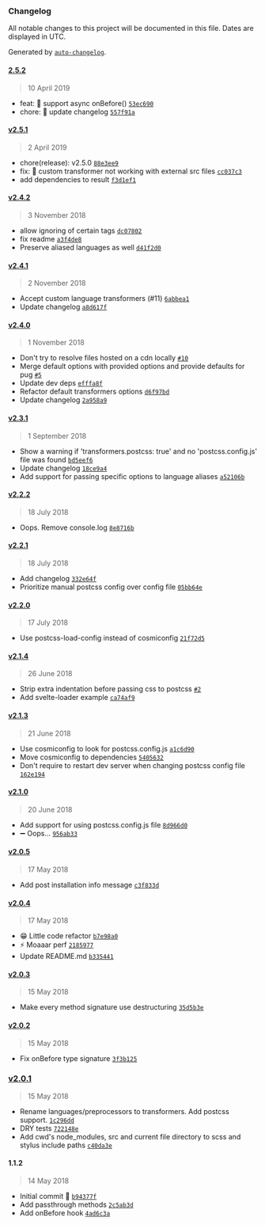 ### Changelog

All notable changes to this project will be documented in this file. Dates are displayed in UTC.

Generated by [`auto-changelog`](https://github.com/CookPete/auto-changelog).

#### [2.5.2](https://github.com/kaisermann/svelte-preprocess/compare/v2.5.1...2.5.2)

> 10 April 2019

- feat: 🎸 support async onBefore() [`53ec690`](https://github.com/kaisermann/svelte-preprocess/commit/53ec690d4bf28c10b3caa4051fe8d072cca2804a)
- chore: 🤖 update changelog [`557f91a`](https://github.com/kaisermann/svelte-preprocess/commit/557f91ae2b852c5c800746803f46bead8f43d010)

#### [v2.5.1](https://github.com/kaisermann/svelte-preprocess/compare/v2.4.2...v2.5.1)

> 2 April 2019

- chore(release): v2.5.0 [`88e3ee9`](https://github.com/kaisermann/svelte-preprocess/commit/88e3ee9dba4a8a4a8a4a8bdd9b4b6a76fcbd3867)
- fix: 🐛 custom transformer not working with external src files [`cc037c3`](https://github.com/kaisermann/svelte-preprocess/commit/cc037c3cdae72f16c1f977986a1434006dc3fe96)
- add dependencies to result [`f3d1ef1`](https://github.com/kaisermann/svelte-preprocess/commit/f3d1ef13234707383fb42c38094caeae2de632ff)

#### [v2.4.2](https://github.com/kaisermann/svelte-preprocess/compare/v2.4.1...v2.4.2)

> 3 November 2018

- allow ignoring of certain tags [`dc07802`](https://github.com/kaisermann/svelte-preprocess/commit/dc0780214e76ec9a0ef7d30234cfb6ed423967bd)
- fix readme [`a3f4de8`](https://github.com/kaisermann/svelte-preprocess/commit/a3f4de80fcd18f0cb5ad41c8387a59c83bb56e4d)
- Preserve aliased languages as well [`d41f2d0`](https://github.com/kaisermann/svelte-preprocess/commit/d41f2d04da8a64a3c584faf964b718cb590585de)

#### [v2.4.1](https://github.com/kaisermann/svelte-preprocess/compare/v2.4.0...v2.4.1)

> 2 November 2018

- Accept custom language transformers (#11) [`6abbea1`](https://github.com/kaisermann/svelte-preprocess/commit/6abbea1180df92c7e583d60ae059524ae5261d00)
- Update changelog [`a8d617f`](https://github.com/kaisermann/svelte-preprocess/commit/a8d617f30becea8df442d5a1ce92a4d917f0c861)

#### [v2.4.0](https://github.com/kaisermann/svelte-preprocess/compare/v2.3.1...v2.4.0)

> 1 November 2018

- Don't try to resolve files hosted on a cdn locally [`#10`](https://github.com/kaisermann/svelte-preprocess/pull/10)
- Merge default options with provided options and provide defaults for pug [`#5`](https://github.com/kaisermann/svelte-preprocess/pull/5)
- Update dev deps [`efffa8f`](https://github.com/kaisermann/svelte-preprocess/commit/efffa8fb0fc97f36d403cb70a0e97d4d64bfb4ad)
- Refactor default transformers options [`d6f97bd`](https://github.com/kaisermann/svelte-preprocess/commit/d6f97bdf314f00e823735269015a34c2dc06969e)
- Update changelog [`2a958a9`](https://github.com/kaisermann/svelte-preprocess/commit/2a958a93204782226d40f49cc5fa3f4f86696297)

#### [v2.3.1](https://github.com/kaisermann/svelte-preprocess/compare/v2.2.2...v2.3.1)

> 1 September 2018

- Show a warning if 'transformers.postcss: true' and no 'postcss.config.js' file was found [`bd5eef6`](https://github.com/kaisermann/svelte-preprocess/commit/bd5eef60e1afe2790d3606722edb03fc96049f81)
- Update changelog [`18ce9a4`](https://github.com/kaisermann/svelte-preprocess/commit/18ce9a4a459740e16d8587e0533ba34e0e7a8789)
- Add support for passing specific options to language aliases [`a52106b`](https://github.com/kaisermann/svelte-preprocess/commit/a52106b6da3bdd3ed18d711e77aad26dc5d73e37)

#### [v2.2.2](https://github.com/kaisermann/svelte-preprocess/compare/v2.2.1...v2.2.2)

> 18 July 2018

- Oops. Remove console.log [`8e8716b`](https://github.com/kaisermann/svelte-preprocess/commit/8e8716b1bad7a3a688f5886f7df1c122d7705d54)

#### [v2.2.1](https://github.com/kaisermann/svelte-preprocess/compare/v2.2.0...v2.2.1)

> 18 July 2018

- Add changelog [`332e64f`](https://github.com/kaisermann/svelte-preprocess/commit/332e64f277601eb4d2f2ab66ec3a98f03bc42b85)
- Prioritize manual postcss config over config file [`05bb64e`](https://github.com/kaisermann/svelte-preprocess/commit/05bb64e543521524e0bdb10306a5a2ba94149a48)

#### [v2.2.0](https://github.com/kaisermann/svelte-preprocess/compare/v2.1.4...v2.2.0)

> 17 July 2018

- Use postcss-load-config instead of cosmiconfig [`21f72d5`](https://github.com/kaisermann/svelte-preprocess/commit/21f72d52f05f72e8a44ab2ecce690dd8efac52c4)

#### [v2.1.4](https://github.com/kaisermann/svelte-preprocess/compare/v2.1.3...v2.1.4)

> 26 June 2018

- Strip extra indentation before passing css to postcss [`#2`](https://github.com/kaisermann/svelte-preprocess/pull/2)
- Add svelte-loader example [`ca74af9`](https://github.com/kaisermann/svelte-preprocess/commit/ca74af9caa2aec0a547686c0eb9a5e5b2c90d31a)

#### [v2.1.3](https://github.com/kaisermann/svelte-preprocess/compare/v2.1.0...v2.1.3)

> 21 June 2018

- Use cosmiconfig to look for postcss.config.js [`a1c6d90`](https://github.com/kaisermann/svelte-preprocess/commit/a1c6d908359864f5ef7bbf9fa9ca0dabc60c0227)
- Move cosmiconfig to dependencies [`5405632`](https://github.com/kaisermann/svelte-preprocess/commit/540563257eec8ce1eb9c78e2782ddaf1e5049c18)
- Don't require to restart dev server when changing postcss config file [`162e194`](https://github.com/kaisermann/svelte-preprocess/commit/162e194fec5cd88baf0c7ed870d80605f4afdd77)

#### [v2.1.0](https://github.com/kaisermann/svelte-preprocess/compare/v2.0.5...v2.1.0)

> 20 June 2018

- Add support for using postcss.config.js file [`8d966d0`](https://github.com/kaisermann/svelte-preprocess/commit/8d966d0f824500fec71acbaf2148df7092aa9f55)
- :heavy_minus_sign: Oops... [`956ab33`](https://github.com/kaisermann/svelte-preprocess/commit/956ab331421bfd724f1b4fc549fd747374f4f01d)

#### [v2.0.5](https://github.com/kaisermann/svelte-preprocess/compare/v2.0.4...v2.0.5)

> 17 May 2018

- Add post installation info message [`c3f833d`](https://github.com/kaisermann/svelte-preprocess/commit/c3f833d54d106d53b2e14b6d57d2a54b689d43dc)

#### [v2.0.4](https://github.com/kaisermann/svelte-preprocess/compare/v2.0.3...v2.0.4)

> 17 May 2018

- :grin: Little code refactor [`b7e98a0`](https://github.com/kaisermann/svelte-preprocess/commit/b7e98a05f938606615b8c71e06c9aa74402e8971)
- :zap: Moaaar perf [`2185977`](https://github.com/kaisermann/svelte-preprocess/commit/218597724c153bcf93f1fe3c9f080114378f32b1)
- Update README.md [`b335441`](https://github.com/kaisermann/svelte-preprocess/commit/b335441bef1bc8afd0ad088c152fe748b28ed324)

#### [v2.0.3](https://github.com/kaisermann/svelte-preprocess/compare/v2.0.2...v2.0.3)

> 15 May 2018

- Make every method signature use destructuring [`35d5b3e`](https://github.com/kaisermann/svelte-preprocess/commit/35d5b3e9d1bc8fc6970bdf309ad757d3f54f0629)

#### [v2.0.2](https://github.com/kaisermann/svelte-preprocess/compare/v2.0.1...v2.0.2)

> 15 May 2018

- Fix onBefore type signature [`3f3b125`](https://github.com/kaisermann/svelte-preprocess/commit/3f3b12524b3415157f29fb6bfd0fd11291bc1b3a)

### [v2.0.1](https://github.com/kaisermann/svelte-preprocess/compare/1.1.2...v2.0.1)

> 15 May 2018

- Rename languages/preprocessors to transformers. Add postcss support. [`1c296dd`](https://github.com/kaisermann/svelte-preprocess/commit/1c296dd3155e1a77510462cacac1f7b52870b00e)
- DRY tests [`722148e`](https://github.com/kaisermann/svelte-preprocess/commit/722148e5e6ac8bb9ac21a2ba8f6bca0d365a7d00)
- Add cwd's node_modules, src and current file directory to scss and stylus include paths [`c40da3e`](https://github.com/kaisermann/svelte-preprocess/commit/c40da3ef07d9e2755ed44caa702290a6a9015310)

#### 1.1.2

> 14 May 2018

- Initial commit :hatching_chick: [`b94377f`](https://github.com/kaisermann/svelte-preprocess/commit/b94377fbd94daf5ee79da1048331985592540b08)
- Add passthrough methods [`2c5ab3d`](https://github.com/kaisermann/svelte-preprocess/commit/2c5ab3d0f131753d5a8dacb4d8693418b6a3819f)
- Add onBefore hook [`4ad6c3a`](https://github.com/kaisermann/svelte-preprocess/commit/4ad6c3a94894aca3296be0e2f277ef7a6b1699b1)
